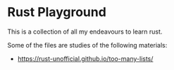 # Rust Playground

This is a collection of all my endeavours to learn rust.

Some of the files are studies of the following materials:
- https://rust-unofficial.github.io/too-many-lists/
